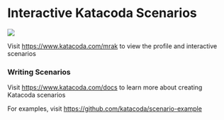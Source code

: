 # Interactive Katacoda Scenarios

[![](http://shields.katacoda.com/katacoda/mrak/count.svg)](https://www.katacoda.com/mrak "Get your profile on Katacoda.com")

Visit https://www.katacoda.com/mrak to view the profile and interactive scenarios

### Writing Scenarios
Visit https://www.katacoda.com/docs to learn more about creating Katacoda scenarios

For examples, visit https://github.com/katacoda/scenario-example

